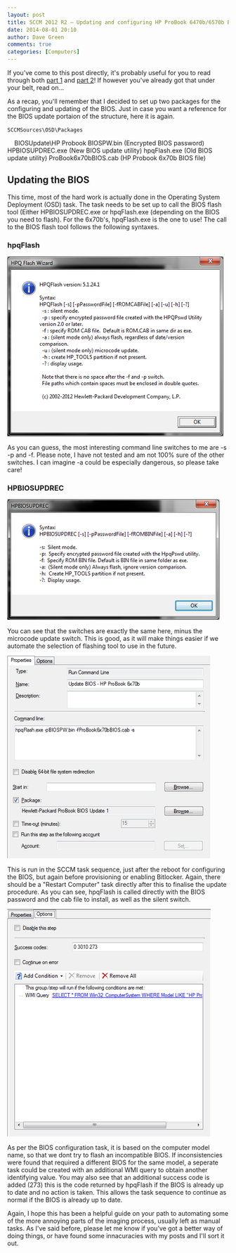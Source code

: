 ```yaml
---
layout: post
title: SCCM 2012 R2 – Updating and configuring HP ProBook 6470b/6570b BIOS in a task sequence – Part 3
date: 2014-08-01 20:10
author: Dave Green
comments: true
categories: [Computers]
---
```

If you’ve come to this post directly, it's probably useful for you to read through both [part 1](http://tookitaway.co.uk/2014-07-29/sccm-2012-r2-updating-and-configuring-hp-probook-6470b6570b-bios-in-a-task-sequence-part-1/) and [part 2](http://tookitaway.co.uk/2014-08-01/sccm-2012-r2-updating-and-configuring-hp-probook-6470b6570b-bios-in-a-task-sequence-part-2/)! If however you've already got that under your belt, read on…

As a recap, you'll remember that I decided to set up two packages for the configuring and updating of the BIOS. Just in case you want a reference for the BIOS update portaion of the structure, here it is again.

    SCCMSources\OSD\Packages
    BIOSUpdate\HP Probook
        BIOSPW.bin              (Encrypted BIOS password)
        HPBIOSUPDREC.exe        (New BIOS update utility)
        hpqFlash.exe            (Old BIOS update utility)
        ProBook6x70bBIOS.cab    (HP Probook 6x70b BIOS file)

## Updating the BIOS

This time, most of the hard work is actually done in the Operating System Deployment (OSD) task. The task needs to be set up to call the BIOS flash tool (Either HPBIOSUPDREC.exe or hpqFlash.exe (depending on the BIOS you need to flash). For the 6x70b's, hpqFlash.exe is the one to use! The call to the BIOS flash tool follows the following syntaxes.

### hpqFlash

![hpqFlashhelp](../assets/img/hpqFlashhelp.png)

As you can guess, the most interesting command line switches to me are -s -p and -f. Please note, I have not tested and am not 100% sure of the other switches. I can imagine -a could be especially dangerous, so please take care!

### HPBIOSUPDREC

![HPBIOSUPDREC help](../assets/img/HPBIOSUPDREChelp.png)

You can see that the switches are exactly the same here, minus the microcode update switch. This is good, as it will make things easier if we automate the selection of flashing tool to use in the future.

![biosupdateprops](../assets/img/biosupdateprops.png)

This is run in the SCCM task sequence, just after the reboot for configuring the BIOS, but again before provisioning or enabling Bitlocker. Again, there should be a "Restart Computer" task directly after this to finalise the update procedure. As you can see, hpqFlash is called directly with the BIOS password and the cab file to install, as well as the silent switch.

![biosupdateopts](../assets/img/biosupdateopts.png)

As per the BIOS configuration task, it is based on the computer model name, so that we dont try to flash an incompatible BIOS. If inconsistencies were found that required a different BIOS for the same model, a seperate task could be created with an additional WMI query to obtain another identifying value. You may also see that an additional success code is added (273) this is the code returned by hpqFlash if the BIOS is already up to date and no action is taken. This allows the task sequence to continue as normal if the BIOS is already up to date.

Again, I hope this has been a helpful guide on your path to automating some of the more annoying parts of the imaging process, usually left as manual tasks. As I've said before, please let me know if you’ve got a better way of doing things, or have found some innacuracies with my posts and I'll sort it out.